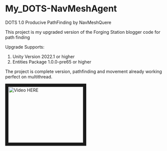 # My_DOTS-NavMeshAgent
 DOTS 1.0 Producive PathFinding by NavMeshQuere
 
This project is my upgraded version of the Forging Station blogger code for path finding

Upgrade Supports: 
1) Unity Version 2022.1 or higher 
2) Entities Package 1.0.0-pre65 or higher


The project is complete version, pathfinding and movement already working perfect on multithread.

<a href="https://www.youtube.com/watch?v=NwEGz1hIwsw&t=2s&ab_channel=ESTETICAChannel
" target="_blank"><img src="http://img.youtube.com/vi/ESTETICAChannel/0.jpg" 
alt="Video HERE" width="240" height="180" border="10" /></a>
